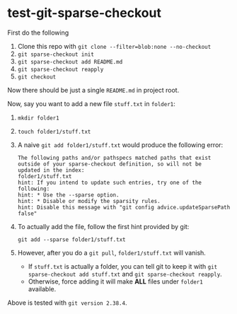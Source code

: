# test-git-sparse-checkout

First do the following

1. Clone this repo with `git clone --filter=blob:none --no-checkout`
2. `git sparse-checkout init`
3. `git sparse-checkout add README.md`
4. `git sparse-checkout reapply`
5. `git checkout`

Now there should be just a single `README.md` in project root.

Now, say you want to add a new file `stuff.txt` in `folder1`:

1. `mkdir folder1`
2. `touch folder1/stuff.txt`
3. A naive `git add folder1/stuff.txt` would produce the following error:

    ```
    The following paths and/or pathspecs matched paths that exist
    outside of your sparse-checkout definition, so will not be
    updated in the index:
    folder1/stuff.txt
    hint: If you intend to update such entries, try one of the following:
    hint: * Use the --sparse option.
    hint: * Disable or modify the sparsity rules.
    hint: Disable this message with "git config advice.updateSparsePath false"
    ```

4. To actually add the file, follow the first hint provided by git:

    ```
    git add --sparse folder1/stuff.txt
    ```

5. However, after you do a `git pull`, `folder1/stuff.txt` will vanish.

    - If `stuff.txt` is actually a folder, you can tell git to keep it with
      `git sparse-checkout add stuff.txt` and `git sparse-checkout reapply`.
    - Otherwise, force adding it will make **ALL** files under `folder1` available.


Above is tested with `git version 2.38.4`.
